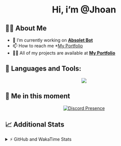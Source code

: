 <h1 align="center">Hi, i’m @Jhoan</h1>

## 🙋‍♂️ About Me

- 🔭 I’m currently working on **[Absolet Bot](https://strider.cloud)**
- 📫 How to reach me *[My Portfolio](https://jhoan.me/contact)
- 👨‍💻 All of my projects are available at **[My Portfolio](https://jhoan.me)**

## 🚀 Languages and Tools:
<p align="center">
  <a href="https://skillicons.dev">
    <img src="https://skillicons.dev/icons?i=js,ts,html,css,bootstrap,nodejs,express,vscode,neovim,vim,atom,cloudflare,git,github,discord,bots,linux,mongodb,nginx,redis,wordpress,heroku&perline=11" />
  </a>
</p>
  
## 👤 Me in this moment
<p align="center">
    <a href="https://discord.com/users/612460795124776960" target="_blank" rel="nofollow">
        <img src="https://lanyard-profile-readme.vercel.app/api/612460795124776960?idleMessage=Probably%20coding%20Absolet..." alt="Discord Presence" align="center">
    </a>
</p>

## 📈 Additional Stats
<details>
    <summary>⚡ GitHub and WakaTime Stats</summary>
    <br/>

<!--START_SECTION:waka-->
![Code Time](http://img.shields.io/badge/Code%20Time-558%20hrs%207%20mins-blue)

**🐱 My GitHub Data** 

> 🏆 7 Contributions in the Year 2023
 > 
> 📦 170.3 kB Used in GitHub's Storage 
 > 
> 💼 Opted to Hire
 > 
> 📜 4 Public Repositories 
 > 
> 🔑 39 Private Repositories  
 > 
**I'm an Early 🐤** 

```text
🌞 Morning    91 commits     ██░░░░░░░░░░░░░░░░░░░░░░░   10.61% 
🌆 Daytime    393 commits    ███████████░░░░░░░░░░░░░░   45.8% 
🌃 Evening    335 commits    █████████░░░░░░░░░░░░░░░░   39.04% 
🌙 Night      39 commits     █░░░░░░░░░░░░░░░░░░░░░░░░   4.55%

```
📅 **I'm Most Productive on Saturday** 

```text
Monday       123 commits    ███░░░░░░░░░░░░░░░░░░░░░░   14.34% 
Tuesday      134 commits    ████░░░░░░░░░░░░░░░░░░░░░   15.62% 
Wednesday    141 commits    ████░░░░░░░░░░░░░░░░░░░░░   16.43% 
Thursday     93 commits     ██░░░░░░░░░░░░░░░░░░░░░░░   10.84% 
Friday       131 commits    ███░░░░░░░░░░░░░░░░░░░░░░   15.27% 
Saturday     159 commits    ████░░░░░░░░░░░░░░░░░░░░░   18.53% 
Sunday       77 commits     ██░░░░░░░░░░░░░░░░░░░░░░░   8.97%

```


📊 **This Week I Spent My Time On** 

```text
⌚︎ Time Zone: America/Bogota

💬 Programming Languages: 
TypeScript               5 hrs 43 mins       ███████████████████░░░░░░   76.39% 
JavaScript               54 mins             ███░░░░░░░░░░░░░░░░░░░░░░   12.09% 
HTML                     38 mins             ██░░░░░░░░░░░░░░░░░░░░░░░   8.47% 
JSON                     11 mins             ░░░░░░░░░░░░░░░░░░░░░░░░░   2.51% 
CSS                      1 min               ░░░░░░░░░░░░░░░░░░░░░░░░░   0.25%

🔥 Editors: 
VS Code                  7 hrs 29 mins       █████████████████████████   100.0%

🐱‍💻 Projects: 
bloom-dashboard          4 hrs 32 mins       ███████████████░░░░░░░░░░   60.66% 
bloom                    1 hr 41 mins        █████░░░░░░░░░░░░░░░░░░░░   22.66% 
kitty                    44 mins             ██░░░░░░░░░░░░░░░░░░░░░░░   10.01% 
Absolet                  16 mins             █░░░░░░░░░░░░░░░░░░░░░░░░   3.64% 
dashboard                13 mins             ░░░░░░░░░░░░░░░░░░░░░░░░░   3.04%

💻 Operating System: 
Linux                    7 hrs 29 mins       █████████████████████████   100.0%

```

**I Mostly Code in JavaScript** 

```text
JavaScript               17 repos            ███████████████░░░░░░░░░░   60.71% 
TypeScript               5 repos             ████░░░░░░░░░░░░░░░░░░░░░   17.86% 
Java                     3 repos             ██░░░░░░░░░░░░░░░░░░░░░░░   10.71% 
Shell                    1 repo              █░░░░░░░░░░░░░░░░░░░░░░░░   3.57% 
CSS                      1 repo              █░░░░░░░░░░░░░░░░░░░░░░░░   3.57%

```



 Last Updated on 09/01/2023 09:35:51 UTC
<!--END_SECTION:waka-->
</details>
